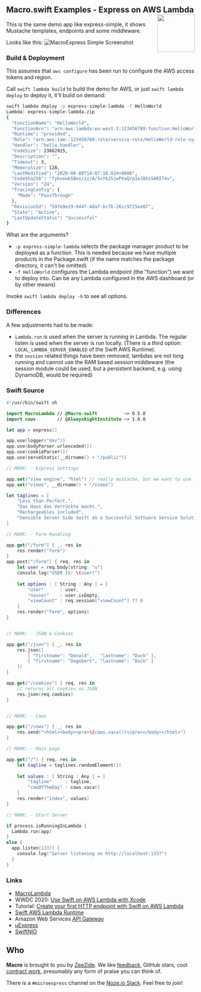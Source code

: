 <h2>Macro.swift Examples - Express on AWS Lambda
  <img src="http://zeezide.com/img/macro/MacroExpressIcon128.png"
       align="right" width="100" height="100" />
</h2>

This is the same demo app like express-simple, it shows Mustache templates,
endpoints and some middleware.

Looks like this:
![MacroExpress Simple Screenshot](https://zeezide.de/img/macro/MacroExpressSimple.png)

### Build & Deployment

This assumes that `aws configure` has been run to configure the AWS access 
tokens and region.

Call `swift lambda build` to build the demo for AWS, 
or just `swift lambda deploy` to deploy it, it'll build on demand:
```bash
swift lambda deploy -p express-simple-lambda -f HelloWorld
Lambda: express-simple-lambda.zip
{
  "FunctionName": "HelloWorld",
  "FunctionArn": "arn:aws:lambda:eu-west-3:123456789:function:HelloWorld:24",
  "Runtime": "provided",
  "Role": "arn:aws:iam::123456789:role/service-role/HelloWorld-role-xyz12ab3",
  "Handler": "hello.handler",
  "CodeSize": 23662925,
  "Description": "",
  "Timeout": 3,
  "MemorySize": 128,
  "LastModified": "2020-08-08T14:07:18.024+0000",
  "CodeSha256": "fykvewkSBes/zz/A/5xYkJ5jwPXaQrp1eJ8XsSARIT4=",
  "Version": "24",
  "TracingConfig": {
    "Mode": "PassThrough"
  },
  "RevisionId": "597e9e19-644f-4da7-bc7b-26cc9725ee07",
  "State": "Active",
  "LastUpdateStatus": "Successful"
}
```

What are the arguments?
- `-p express-simple-lambda` selects the package manager product to be deployed 
  as a function. This is needed because we have multiple products in the
  Package.swift (if the name matches the package directory, it can't be
  omitted)
- `-f HelloWorld` configures the Lambda endpoint (the "function") we want to 
  deploy into. Can be any Lambda configured in the AWS dashboard (or by other
  means)

Invoke `swift lambda deploy -h` to see all options.


### Differences

A few adjustments had to be made:
- `Lambda.run` is used when the server is running in Lambda. The regular listen is used
  when the server is run locally.
  (There is a third option: `LOCAL_LAMBDA_SERVER_ENABLED` of the Swift AWS Runtime).
- the `session` related things have been removed, lambdas are not
  long running and cannot use the RAM based session middleware
  (the session module could be used, but a persistent backend, 
   e.g. using DynamoDB, would be required)

### Swift Source

```swift
#!/usr/bin/swift sh

import MacroLambda // @Macro-swift          ~> 0.5.0
import cows        // @AlwaysRightInstitute ~> 1.0.0

let app = express()

app.use(logger("dev"))
app.use(bodyParser.urlencoded())
app.use(cookieParser())
app.use(serveStatic(__dirname() + "/public"))

// MARK: - Express Settings

app.set("view engine", "html") // really mustache, but we want to use .html
app.set("views", __dirname() + "/views")

let taglines = [
    "Less than Perfect.",
    "Das Haus das Verrückte macht.",
    "Rechargeables included",
    "Sensible Server Side Swift aS a Successful Software Service Solution"
]

// MARK: - Form Handling

app.get("/form") { _, res in
    res.render("form")
}
app.post("/form") { req, res in
    let user = req.body[string: "u"]
    console.log("USER IS: \(user)")
  
    let options : [ String : Any ] = [
        "user"      : user,
        "nouser"    : user.isEmpty,
        "viewCount" : req.session["viewCount"] ?? 0
    ]
    res.render("form", options)
}


// MARK: - JSON & Cookies

app.get("/json") { _, res in
    res.json([
        [ "firstname": "Donald",   "lastname": "Duck" ],
        [ "firstname": "Dagobert", "lastname": "Duck" ]
    ])
}

app.get("/cookies") { req, res in
    // returns all cookies as JSON
    res.json(req.cookies)
}


// MARK: - Cows

app.get("/cows") { _, res in
    res.send("<html><body><pre>\(cows.vaca())</pre></body></html>")
}

// MARK: - Main page

app.get("/") { req, res in
    let tagline = taglines.randomElement()!
  
    let values : [ String : Any ] = [
        "tagline"     : tagline,
        "cowOfTheDay" : cows.vaca()
    ]
    res.render("index", values)
}

// MARK: - Start Server

if process.isRunningInLambda {
  Lambda.run(app)
}
else {
  app.listen(1337) {
    console.log("Server listening on http://localhost:1337")
  }
}
```

### Links

- [MacroLambda](https://github.com/Macro-swift/MacroLambda)
- WWDC 2020: [Use Swift on AWS Lambda with Xcode](https://developer.apple.com/videos/play/wwdc2020/10644/)
- Tutorial: [Create your first HTTP endpoint with Swift on AWS Lambda](https://fabianfett.de/swift-on-aws-lambda-creating-your-first-http-endpoint)
- [Swift AWS Lambda Runtime](https://github.com/swift-server/swift-aws-lambda-runtime)
- Amazon Web Services [API Gateway](https://aws.amazon.com/api-gateway/)
- [µExpress](http://www.alwaysrightinstitute.com/microexpress-nio2/)
- [SwiftNIO](https://github.com/apple/swift-nio)

## Who

**Macro** is brought to you by
[ZeeZide](http://zeezide.de).
We like 
[feedback](https://twitter.com/ar_institute), 
GitHub stars, 
cool [contract work](http://zeezide.com/en/services/services.html),
presumably any form of praise you can think of.

There is a `#microexpress` channel on the 
[Noze.io Slack](http://slack.noze.io/). Feel free to join!
